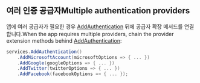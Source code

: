 ## <a name="multiple-authentication-providers"></a><span data-ttu-id="8357e-101">여러 인증 공급자</span><span class="sxs-lookup"><span data-stu-id="8357e-101">Multiple authentication providers</span></span>

<span data-ttu-id="8357e-102">앱에 여러 공급자가 필요한 경우 [AddAuthentication](/dotnet/api/microsoft.extensions.dependencyinjection.authenticationservicecollectionextensions.addauthentication) 뒤에 공급자 확장 메서드를 연결합니다.</span><span class="sxs-lookup"><span data-stu-id="8357e-102">When the app requires multiple providers, chain the provider extension methods behind [AddAuthentication](/dotnet/api/microsoft.extensions.dependencyinjection.authenticationservicecollectionextensions.addauthentication):</span></span>

```csharp
services.AddAuthentication()
    .AddMicrosoftAccount(microsoftOptions => { ... })
    .AddGoogle(googleOptions => { ... })
    .AddTwitter(twitterOptions => { ... })
    .AddFacebook(facebookOptions => { ... });
```
